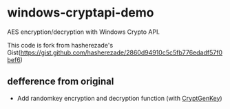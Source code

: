 # windows-cryptapi-demo
AES encryption/decryption with Windows Crypto API.

This code is fork from hasherezade's Gist(https://gist.github.com/hasherezade/2860d94910c5c5fb776edadf57f0bef6)

## defference from original
- Add randomkey encryption and decryption function (with [CryptGenKey](https://docs.microsoft.com/en-us/windows/win32/api/wincrypt/nf-wincrypt-cryptgenkey))
